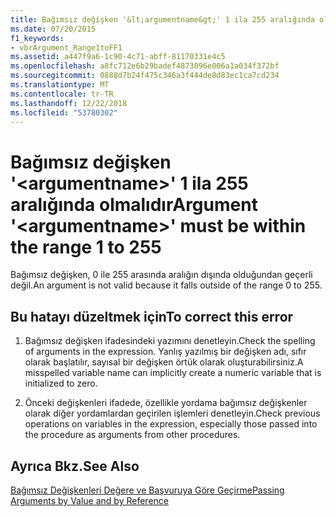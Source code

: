 ```yaml
---
title: Bağımsız değişken '&lt;argumentname&gt;' 1 ila 255 aralığında olmalıdır
ms.date: 07/20/2015
f1_keywords:
- vbrArgument_Range1toFF1
ms.assetid: a447f9a6-1c90-4c71-abff-81170331e4c5
ms.openlocfilehash: a8fc712e6b29badef4873096e006a1a034f372bf
ms.sourcegitcommit: 0888d7b24f475c346a3f444de8d83ec1ca7cd234
ms.translationtype: MT
ms.contentlocale: tr-TR
ms.lasthandoff: 12/22/2018
ms.locfileid: "53780302"
---
```

# <a name="argument-ltargumentnamegt-must-be-within-the-range-1-to-255"></a><span data-ttu-id="f623d-102">Bağımsız değişken '&lt;argumentname&gt;' 1 ila 255 aralığında olmalıdır</span><span class="sxs-lookup"><span data-stu-id="f623d-102">Argument '&lt;argumentname&gt;' must be within the range 1 to 255</span></span>
<span data-ttu-id="f623d-103">Bağımsız değişken, 0 ile 255 arasında aralığın dışında olduğundan geçerli değil.</span><span class="sxs-lookup"><span data-stu-id="f623d-103">An argument is not valid because it falls outside of the range 0 to 255.</span></span>  
  
## <a name="to-correct-this-error"></a><span data-ttu-id="f623d-104">Bu hatayı düzeltmek için</span><span class="sxs-lookup"><span data-stu-id="f623d-104">To correct this error</span></span>  
  
1.  <span data-ttu-id="f623d-105">Bağımsız değişken ifadesindeki yazımını denetleyin.</span><span class="sxs-lookup"><span data-stu-id="f623d-105">Check the spelling of arguments in the expression.</span></span> <span data-ttu-id="f623d-106">Yanlış yazılmış bir değişken adı, sıfır olarak başlatılır, sayısal bir değişken örtük olarak oluşturabilirsiniz.</span><span class="sxs-lookup"><span data-stu-id="f623d-106">A misspelled variable name can implicitly create a numeric variable that is initialized to zero.</span></span>  
  
2.  <span data-ttu-id="f623d-107">Önceki değişkenleri ifadede, özellikle yordama bağımsız değişkenler olarak diğer yordamlardan geçirilen işlemleri denetleyin.</span><span class="sxs-lookup"><span data-stu-id="f623d-107">Check previous operations on variables in the expression, especially those passed into the procedure as arguments from other procedures.</span></span>  
  
## <a name="see-also"></a><span data-ttu-id="f623d-108">Ayrıca Bkz.</span><span class="sxs-lookup"><span data-stu-id="f623d-108">See Also</span></span>  
 [<span data-ttu-id="f623d-109">Bağımsız Değişkenleri Değere ve Başvuruya Göre Geçirme</span><span class="sxs-lookup"><span data-stu-id="f623d-109">Passing Arguments by Value and by Reference</span></span>](../../visual-basic/programming-guide/language-features/procedures/passing-arguments-by-value-and-by-reference.md)
